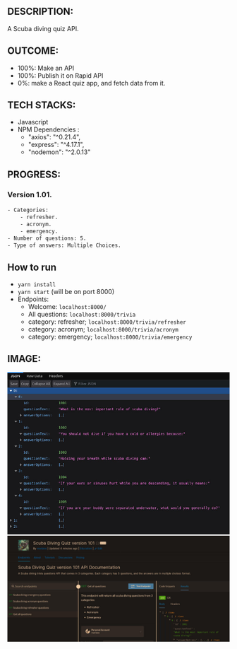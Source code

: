 ## DESCRIPTION:
A Scuba diving quiz API.

## OUTCOME:
- 100%: Make an API
- 100%: Publish it on Rapid API
- 0%: make a React quiz app, and fetch data from it.


## TECH STACKS:
- Javascript
-  NPM Dependencies :
    - "axios": "^0.21.4",
    -  "express": "^4.17.1",
    -  "nodemon": "^2.0.13"

## PROGRESS:
### Version 1.01.
    - Categories:
        - refresher.
        - acronym.
        - emergency.
    - Number of questions: 5.
    - Type of answers: Multiple Choices.


## How to run
- `yarn install`
- `yarn start` (will be on port 8000)
- Endpoints:
    - Welcome: `localhost:8000/`
    - All questions: `localhost:8000/trivia`
    - category: refresher; `localhost:8000/trivia/refresher`
    - category: acronym; `localhost:8000/trivia/acronym`
    - category: emergency; `localhost:8000/trivia/emergency`


## IMAGE:
![Screenshot of the site](./screenshots/NODE-02.scuba-api-1200.jpg)
![Screenshot of the site](./screenshots/NODE-02.scuba-api-rapid.jpg)

